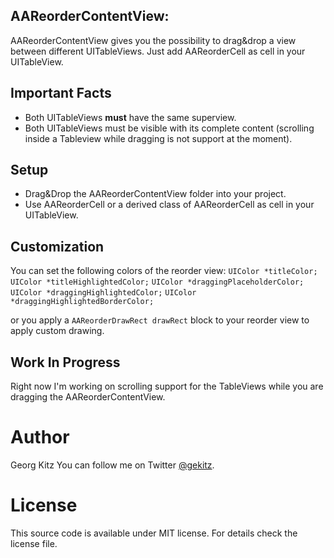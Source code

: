## AAReorderContentView:

AAReorderContentView gives you the possibility to drag&drop a view between different UITableViews. Just add AAReorderCell as cell in your UITableView.

## Important Facts

- Both UITableViews **must** have the same superview.
- Both UITableViews must be visible with its complete content (scrolling inside a Tableview while dragging is not support at the moment).

## Setup

- Drag&Drop the AAReorderContentView folder into your project.
- Use AAReorderCell or a derived class of AAReorderCell as cell in your UITableView.

## Customization

You can set the following colors of the reorder view:
``` UIColor *titleColor; ```
``` UIColor *titleHighlightedColor; ```
``` UIColor *draggingPlaceholderColor; ```
``` UIColor *draggingHighlightedColor; ```
``` UIColor *draggingHighlightedBorderColor; ```

or you apply a ``` AAReorderDrawRect drawRect ``` block to your reorder view to apply custom drawing.

## Work In Progress

Right now I'm working on scrolling support for the TableViews while you are dragging the AAReorderContentView.

# Author

Georg Kitz
You can follow me on Twitter [@gekitz](http://www.twitter.com/gekitz).

# License 

This source code is available under MIT license. For details check the license file.


